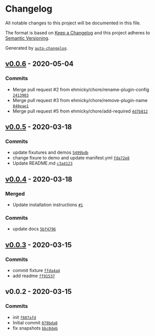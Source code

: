 # Changelog

All notable changes to this project will be documented in this file.

The format is based on [Keep a Changelog](https://keepachangelog.com/en/1.0.0/)
and this project adheres to [Semantic Versioning](https://semver.org/spec/v2.0.0.html).

Generated by [`auto-changelog`](https://github.com/CookPete/auto-changelog).

## [v0.0.6](https://github.com/sw-yx/netlify-plugin-rss/compare/v0.0.5...v0.0.6) - 2020-05-04

### Commits

- Merge pull request #2 from ehmicky/chore/rename-plugin-config [`2413903`](https://github.com/sw-yx/netlify-plugin-rss/commit/24139032e858291f1fd51ef3ad8274f2b67ce46e)
- Merge pull request #3 from ehmicky/chore/remove-plugin-name [`849eae1`](https://github.com/sw-yx/netlify-plugin-rss/commit/849eae18970749804af284944ccb7937583ac693)
- Merge pull request #5 from ehmicky/chore/add-required [`4d7b812`](https://github.com/sw-yx/netlify-plugin-rss/commit/4d7b8121fc7b8aee899f29055beba6bb8ab2d941)

## [v0.0.5](https://github.com/sw-yx/netlify-plugin-rss/compare/v0.0.4...v0.0.5) - 2020-03-18

### Commits

- update fixutures and demos [`5499bdb`](https://github.com/sw-yx/netlify-plugin-rss/commit/5499bdb0cd9a87b78810cf2870fd723ab76314af)
- change fixure to demo and update manifest.yml [`fda72e8`](https://github.com/sw-yx/netlify-plugin-rss/commit/fda72e8adcfa3750acf8436a59a5527274cbaa13)
- Update README.md [`c3a4123`](https://github.com/sw-yx/netlify-plugin-rss/commit/c3a4123dcf0dd8dba7d90c4784d8891e7dac48a2)

## [v0.0.4](https://github.com/sw-yx/netlify-plugin-rss/compare/v0.0.3...v0.0.4) - 2020-03-18

### Merged

- Update installation instructions [`#1`](https://github.com/sw-yx/netlify-plugin-rss/pull/1)

### Commits

- update docs [`5bf4796`](https://github.com/sw-yx/netlify-plugin-rss/commit/5bf4796458428e5c3acb9f7fa5c434ab816d402e)

## [v0.0.3](https://github.com/sw-yx/netlify-plugin-rss/compare/v0.0.2...v0.0.3) - 2020-03-15

### Commits

- commit fixture [`ffda4a4`](https://github.com/sw-yx/netlify-plugin-rss/commit/ffda4a4d7fd859ce654149d24fe4c11b55d15bfe)
- add readme [`ff91537`](https://github.com/sw-yx/netlify-plugin-rss/commit/ff915372b1e634c90629fa2d5f5cb40c6aa362f6)

## v0.0.2 - 2020-03-15

### Commits

- init [`f887afd`](https://github.com/sw-yx/netlify-plugin-rss/commit/f887afd39b3435fba7075cad3b7dd76d0b0b146d)
- Initial commit [`079bda0`](https://github.com/sw-yx/netlify-plugin-rss/commit/079bda05ec4e6e900bc11036a179f40d376ad63a)
- fix snapshots [`bbc0deb`](https://github.com/sw-yx/netlify-plugin-rss/commit/bbc0deb6a1bc873cb3d3f0a37c11ad94bc154b00)
